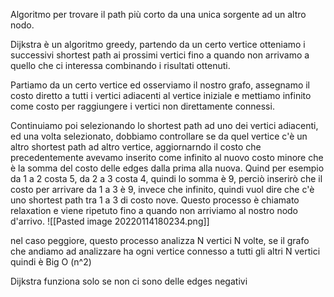Algoritmo per trovare il path più corto da una unica sorgente ad un altro nodo.

Dijkstra è un algoritmo greedy, partendo da un certo vertice otteniamo i successivi shortest path ai prossimi vertici fino a quando non arrivamo a quello che ci interessa combinando i risultati ottenuti.

Partiamo da un certo vertice ed osserviamo il nostro grafo, assegnamo il costo diretto a tutti i vertici adiacenti al vertice iniziale e mettiamo infinito come costo per raggiungere i vertici non direttamente connessi.

Continuiamo poi selezionando lo shortest path ad uno dei vertici adiacenti, ed una volta selezionato, dobbiamo controllare se da quel vertice c'è un altro shortest path ad altro vertice, aggiornarndo il costo che precedentemente avevamo inserito come infinito al nuovo costo minore che è la somma del costo delle edges dalla prima alla nuova. Quind per esempio da 1 a 2 costa 5, da 2 a 3 costa 4, quindi lo somma è 9, perciò inserirò che il costo per arrivare da 1 a 3 è 9, invece che infinito, quindi vuol dire che c'è uno shortest path tra 1 a 3 di costo nove.
Questo processo è chiamato relaxation e viene ripetuto fino a quando non arriviamo al nostro nodo d'arrivo.
![[Pasted image 20220114180234.png]]

nel caso peggiore, questo processo analizza N vertici N volte, se il grafo che andiamo ad analizzare ha ogni vertice connesso a tutti gli altri N vertici quindi è Big O (n^2)

Dijkstra funziona solo se non ci sono delle edges negativi